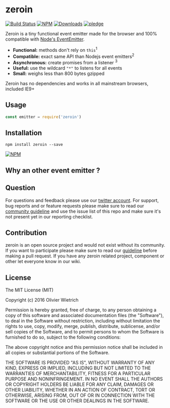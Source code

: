 # zeroin


[![Build Status](https://travis-ci.org/bredele/zeroin.svg?branch=master)](https://travis-ci.org/bredele/zeroin)
 [![NPM](https://img.shields.io/npm/v/zeroin.svg)](https://www.npmjs.com/package/zeroin)
 [![Downloads](https://img.shields.io/npm/dm/zeroin.svg)](http://npm-stat.com/charts.html?package=zeroin)
 [![pledge](https://bredele.github.io/contributing-guide/community-pledge.svg)](https://github.com/bredele/contributing-guide/blob/master/guidelines.md)

Zeroin is a tiny functional event emitter made for the browser and 100% compatible with [Node's EventEmitter](https://nodejs.org/api/events.html#events_class_eventemitter).

-   **Functional:** methods don't rely on `this`<sup>1</sup>
-   **Compatible:** exact same API than Nodejs event emitters<sup>2</sup>
-   **Asynchronous:** create promises from a listener <sup>3</sup>
-   **Useful:** use the wildcard `"*"` to listens for all events
-   **Small:** weighs less than 800 bytes gzipped

Zeroin has no dependencies and works in all mainstream browsers, included IE9+

## Usage

```js
const emitter = require('zeroin')
```

## Installation

```shell
npm install zeroin --save
```

[![NPM](https://nodei.co/npm/zeroin.png)](https://nodei.co/npm/zeroin/)

## Why an other event emitter ?


## Question

For questions and feedback please use our [twitter account](https://twitter.com/bredeleca). For support, bug reports and or feature requests please make sure to read our
<a href="https://github.com/bredele/contributing-guide/blob/master/guidelines.md" target="_blank">community guideline</a> and use the issue list of this repo and make sure it's not present yet in our reporting checklist.

## Contribution

zeroin is an open source project and would not exist without its community. If you want to participate please make sure to read our <a href="https://github.com/bredele/contributing-guide/blob/master/guidelines.md" target="_blank">guideline</a> before making a pull request. If you have any zeroin related project, component or other let everyone know in our wiki.

## License

The MIT License (MIT)

Copyright (c) 2016 Olivier Wietrich

Permission is hereby granted, free of charge, to any person obtaining a copy
of this software and associated documentation files (the "Software"), to deal
in the Software without restriction, including without limitation the rights
to use, copy, modify, merge, publish, distribute, sublicense, and/or sell
copies of the Software, and to permit persons to whom the Software is
furnished to do so, subject to the following conditions:

The above copyright notice and this permission notice shall be included in all
copies or substantial portions of the Software.

THE SOFTWARE IS PROVIDED "AS IS", WITHOUT WARRANTY OF ANY KIND, EXPRESS OR
IMPLIED, INCLUDING BUT NOT LIMITED TO THE WARRANTIES OF MERCHANTABILITY,
FITNESS FOR A PARTICULAR PURPOSE AND NONINFRINGEMENT. IN NO EVENT SHALL THE
AUTHORS OR COPYRIGHT HOLDERS BE LIABLE FOR ANY CLAIM, DAMAGES OR OTHER
LIABILITY, WHETHER IN AN ACTION OF CONTRACT, TORT OR OTHERWISE, ARISING FROM,
OUT OF OR IN CONNECTION WITH THE SOFTWARE OR THE USE OR OTHER DEALINGS IN THE
SOFTWARE.

